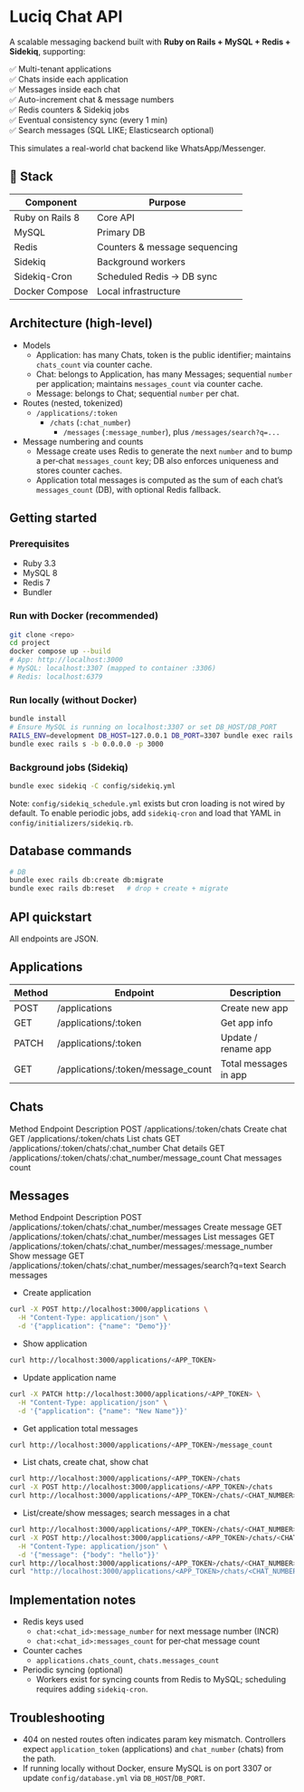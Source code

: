 # Luciq Chat API

A scalable messaging backend built with **Ruby on Rails + MySQL + Redis + Sidekiq**, supporting:

✅ Multi-tenant applications  
✅ Chats inside each application  
✅ Messages inside each chat  
✅ Auto-increment chat & message numbers  
✅ Redis counters & Sidekiq jobs  
✅ Eventual consistency sync (every 1 min)  
✅ Search messages (SQL LIKE; Elasticsearch optional)

This simulates a real-world chat backend like WhatsApp/Messenger.

## 🚀 Stack

| Component | Purpose |
|----------|--------|
Ruby on Rails 8 | Core API  
MySQL | Primary DB  
Redis | Counters & message sequencing  
Sidekiq | Background workers  
Sidekiq-Cron | Scheduled Redis → DB sync  
Docker Compose | Local infrastructure  


## Architecture (high-level)
- Models
  - Application: has many Chats, token is the public identifier; maintains `chats_count` via counter cache.
  - Chat: belongs to Application, has many Messages; sequential `number` per application; maintains `messages_count` via counter cache.
  - Message: belongs to Chat; sequential `number` per chat.
- Routes (nested, tokenized)
  - `/applications/:token`
    - `/chats` (`:chat_number`)
      - `/messages` (`:message_number`), plus `/messages/search?q=...`
- Message numbering and counts
  - Message create uses Redis to generate the next `number` and to bump a per‑chat `messages_count` key; DB also enforces uniqueness and stores counter caches.
  - Application total messages is computed as the sum of each chat’s `messages_count` (DB), with optional Redis fallback.

## Getting started

### Prerequisites
- Ruby 3.3
- MySQL 8
- Redis 7
- Bundler

### Run with Docker (recommended)
```bash
git clone <repo>
cd project
docker compose up --build
# App: http://localhost:3000
# MySQL: localhost:3307 (mapped to container :3306)
# Redis: localhost:6379
```

### Run locally (without Docker)
```bash
bundle install
# Ensure MySQL is running on localhost:3307 or set DB_HOST/DB_PORT
RAILS_ENV=development DB_HOST=127.0.0.1 DB_PORT=3307 bundle exec rails db:create db:migrate
bundle exec rails s -b 0.0.0.0 -p 3000
```

### Background jobs (Sidekiq)
```bash
bundle exec sidekiq -C config/sidekiq.yml
```
Note: `config/sidekiq_schedule.yml` exists but cron loading is not wired by default. To enable periodic jobs, add `sidekiq-cron` and load that YAML in `config/initializers/sidekiq.rb`.

## Database commands
```bash
# DB
bundle exec rails db:create db:migrate
bundle exec rails db:reset   # drop + create + migrate
```


## API quickstart
All endpoints are JSON.

## Applications
|Method	|Endpoint|	                            Description
|----------|--------|--------|
POST	|/applications|	                        Create new app
GET	    |/applications/:token|	                Get app info
PATCH	|/applications/:token|	                Update / rename app
GET	    |/applications/:token/message_count|	    Total messages in app


## Chats
Method	Endpoint	                                            Description
POST	/applications/:token/chats	                            Create chat
GET	    /applications/:token/chats	                            List chats
GET	    /applications/:token/chats/:chat_number	                Chat details
GET	    /applications/:token/chats/:chat_number/message_count	Chat messages count



## Messages
Method	Endpoint	                                                        Description
POST	/applications/:token/chats/:chat_number/messages	                Create message
GET	    /applications/:token/chats/:chat_number/messages	                List messages
GET	    /applications/:token/chats/:chat_number/messages/:message_number	Show message
GET	    /applications/:token/chats/:chat_number/messages/search?q=text	    Search messages

- Create application
```bash
curl -X POST http://localhost:3000/applications \
  -H "Content-Type: application/json" \
  -d '{"application": {"name": "Demo"}}'
```
- Show application
```bash
curl http://localhost:3000/applications/<APP_TOKEN>
```
- Update application name
```bash
curl -X PATCH http://localhost:3000/applications/<APP_TOKEN> \
  -H "Content-Type: application/json" \
  -d '{"application": {"name": "New Name"}}'
```
- Get application total messages
```bash
curl http://localhost:3000/applications/<APP_TOKEN>/message_count
```
- List chats, create chat, show chat
```bash
curl http://localhost:3000/applications/<APP_TOKEN>/chats
curl -X POST http://localhost:3000/applications/<APP_TOKEN>/chats
curl http://localhost:3000/applications/<APP_TOKEN>/chats/<CHAT_NUMBER>
```
- List/create/show messages; search messages in a chat
```bash
curl http://localhost:3000/applications/<APP_TOKEN>/chats/<CHAT_NUMBER>/messages
curl -X POST http://localhost:3000/applications/<APP_TOKEN>/chats/<CHAT_NUMBER>/messages \
  -H "Content-Type: application/json" \
  -d '{"message": {"body": "hello"}}'
curl http://localhost:3000/applications/<APP_TOKEN>/chats/<CHAT_NUMBER>/messages/<MESSAGE_NUMBER>
curl "http://localhost:3000/applications/<APP_TOKEN>/chats/<CHAT_NUMBER>/messages/search?q=hello"
```

## Implementation notes
- Redis keys used
  - `chat:<chat_id>:message_number` for next message number (INCR)
  - `chat:<chat_id>:messages_count` for per‑chat message count
- Counter caches
  - `applications.chats_count`, `chats.messages_count`
- Periodic syncing (optional)
  - Workers exist for syncing counts from Redis to MySQL; scheduling requires adding `sidekiq-cron`.

## Troubleshooting
- 404 on nested routes often indicates param key mismatch. Controllers expect `application_token` (applications) and `chat_number` (chats) from the path.
- If running locally without Docker, ensure MySQL is on port 3307 or update `config/database.yml` via `DB_HOST`/`DB_PORT`.
